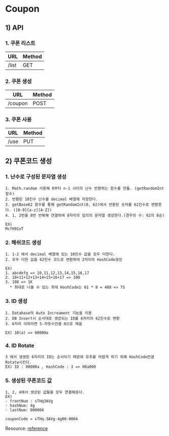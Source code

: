 # Coupon

## 1) API

### 1. 쿠폰 리스트

|URL|Method|
|------|-------|
|/list|GET|

### 2. 쿠폰 생성

|URL|Method|
|------|-------|
|/coupon|POST|

### 3. 쿠폰 사용

|URL|Method|
|------|-------|
|/use|PUT|

## 2) 쿠폰코드 생성

### 1. 난수로 구성된 문자열 생성

```
1. Math.random 사용해 0부터 n-1 사이의 난수 반환하는 함수를 만듦. (getRandomInt 함수)
2. 반환된 10진수 난수를 decimal 배열에 저장한다.
3. getBase62 함수를 통해 getRandomInt(0, 62)에서 반환된 숫자를 62진수로 변환한다. ([0-9][a-z][A-Z])
4. 1, 2번을 8번 반복해 연결하여 8자리의 임의의 문자열 생성한다.(경우의 수: 62의 8승)

EX)
McfH91xT
```

### 2. 해쉬코드 생성

```
1. 1-2 에서 decimal 배열에 있는 10진수 값을 모두 더한다.
2. 모두 더한 값을 62진수 코드로 변환하여 2자리의 HashCode생성

EX) 
1. abcdefg => 10,11,12,13,14,15,16,17
2. 10+11+12+13+14+15+16+17 => 108
3. 108 => 1K
  * 최대로 나올 수 있는 최대 HashCode는 61 * 8 = 488 => 7S
```

### 3. ID 생성

```
1. Database의 Auto Increament 기능을 이용
2. DB Insert시 순서대로 생성되는 ID를 6자리의 62진수로 변환
3. 6자리 이하라면 5-자릿수만큼 0으로 채움

EX) 10(a) => 00000a
```

### **4. ID Rotate**

```
3 에서 생생된 6자리의 ID는 순서이기 때문에 유추를 어렵게 하기 위해 HashCode만큼 Rotate시킨다.
EX) ID : 00000a , HashCode : 3 => 00a000
```

### 5. 생성된 쿠폰코드 값

```
1, 2, 4에서 생성된 값들을 모두 연결해준다.
EX)
- frontNum : sTHq3AVg
- hashNum: 4g
- lastNum: 000004

couponCode = sTHq-3AVg-4g00-0004
```


Resource: [reference](https://github.com/kanistyles/coupon#1-coupon-%EC%83%9D%EC%84%B1-%EC%A1%B0%EA%B1%B4-%EB%B0%8F-%EA%B7%9C%EC%B9%99)
